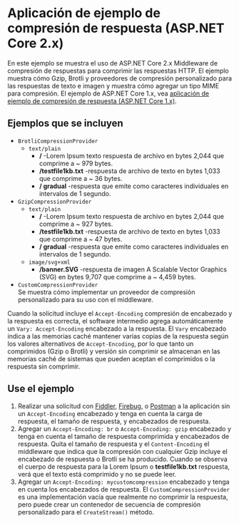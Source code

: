 # <a name="response-compression-sample-application-aspnet-core-2x"></a>Aplicación de ejemplo de compresión de respuesta (ASP.NET Core 2.x)

En este ejemplo se muestra el uso de ASP.NET Core 2.x Middleware de compresión de respuestas para comprimir las respuestas HTTP. El ejemplo muestra cómo Gzip, Brotli y proveedores de compresión personalizado para las respuestas de texto e imagen y muestra cómo agregar un tipo MIME para compresión. El ejemplo de ASP.NET Core 1.x, vea [aplicación de ejemplo de compresión de respuesta (ASP.NET Core 1.x)](https://github.com/aspnet/Docs/tree/master/aspnetcore/performance/response-compression/samples/1.x).

## <a name="examples-in-this-sample"></a>Ejemplos que se incluyen

* `BrotliCompressionProvider`
  * `text/plain`
    * **/** -Lorem Ipsum texto respuesta de archivo en bytes 2,044 que comprime a ~ 979 bytes.
    * **/testfile1kb.txt** -respuesta de archivo de texto en bytes 1,033 que comprime a ~ 36 bytes.
    * **/ gradual** -respuesta que emite como caracteres individuales en intervalos de 1 segundo.
* `GzipCompressionProvider`
  * `text/plain`
    * **/** -Lorem Ipsum texto respuesta de archivo en bytes 2,044 que comprime a ~ 927 bytes.
    * **/testfile1kb.txt** -respuesta de archivo de texto en bytes 1,033 que comprime a ~ 47 bytes.
    * **/ gradual** -respuesta que emite como caracteres individuales en intervalos de 1 segundo.
  * `image/svg+xml`
    * **/banner.SVG** -respuesta de imagen A Scalable Vector Graphics (SVG) en bytes 9,707 que comprime a ~ 4,459 bytes.
* `CustomCompressionProvider`<br>Se muestra cómo implementar un proveedor de compresión personalizado para su uso con el middleware.

Cuando la solicitud incluye el `Accept-Encoding` compresión de encabezado y la respuesta es correcta, el software intermedio agrega automáticamente un `Vary: Accept-Encoding` encabezado a la respuesta. El `Vary` encabezado indica a las memorias caché mantener varias copias de la respuesta según los valores alternativos de `Accept-Encoding`, por lo que tanto un comprimidos (Gzip o Brotli) y versión sin comprimir se almacenan en las memorias caché de sistemas que pueden aceptan el comprimidos o la respuesta sin comprimir.

## <a name="use-the-sample"></a>Use el ejemplo

1. Realizar una solicitud con [Fiddler](http://www.telerik.com/fiddler), [Firebug](http://getfirebug.com/), o [Postman](https://www.getpostman.com/) a la aplicación sin un `Accept-Encoding` encabezado y tenga en cuenta la carga de respuesta, el tamaño de respuesta, y encabezados de respuesta.
1. Agregar un `Accept-Encoding: br` o `Accept-Encoding: gzip` encabezado y tenga en cuenta el tamaño de respuesta comprimida y encabezados de respuesta. Quita el tamaño de respuesta y el `Content-Encoding` el middleware que indica que la compresión con cualquier Gzip incluye el encabezado de respuesta o Brotli se ha producido. Cuando se observa el cuerpo de respuesta para la Lorem Ipsum o **testfile1kb.txt** respuesta, verá que el texto está comprimido y no se puede leer.
1. Agregar un `Accept-Encoding: mycustomcompression` encabezado y tenga en cuenta los encabezados de respuesta. El `CustomCompressionProvider` es una implementación vacía que realmente no comprimir la respuesta, pero puede crear un contenedor de secuencia de compresión personalizado para el `CreateStream()` método.
